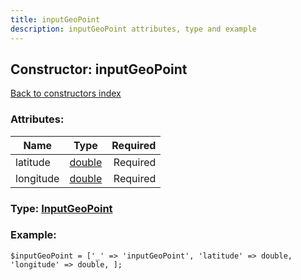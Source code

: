 ```yaml
---
title: inputGeoPoint
description: inputGeoPoint attributes, type and example
---
```

## Constructor: inputGeoPoint  
[Back to constructors index](index.md)



### Attributes:

| Name     |    Type       | Required |
|----------|:-------------:|---------:|
|latitude|[double](../types/double.md) | Required|
|longitude|[double](../types/double.md) | Required|



### Type: [InputGeoPoint](../types/InputGeoPoint.md)


### Example:

```
$inputGeoPoint = ['_' => 'inputGeoPoint', 'latitude' => double, 'longitude' => double, ];
```  

